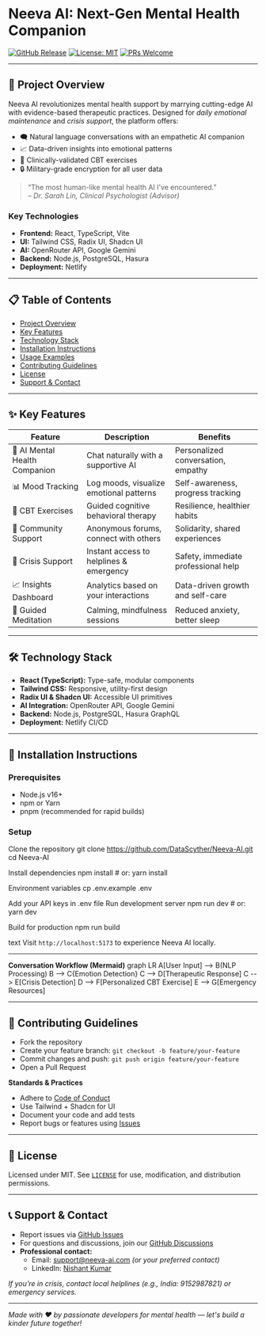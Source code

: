 
# Neeva AI: Next-Gen Mental Health Companion

[![GitHub Release](https://img.shields.io/github/v/release/DataScyther/Neeva-AI?color=4F46E5&style=for-the-badge)](https://github.com/DataScyther/Neeva-AI/releases)
[![License: MIT](https://img.shields.io/badge/License-MIT-4F46E5.svg?style=for-the-badge)](https://opensource.org/licenses/MIT)
[![PRs Welcome](https://img.shields.io/badge/PRs-Welcome-4F46E5.svg?style=for-the-badge)](http://makeapullrequest.com)

---

## 🌟 Project Overview

Neeva AI revolutionizes mental health support by marrying cutting-edge AI with evidence-based therapeutic practices. Designed for *daily emotional maintenance* and *crisis support*, the platform offers:

- 🗨️ Natural language conversations with an empathetic AI companion
- 📈 Data-driven insights into emotional patterns
- 🧠 Clinically-validated CBT exercises
- 🔒 Military-grade encryption for all user data

> “The most human-like mental health AI I’ve encountered.”  
> – *Dr. Sarah Lin, Clinical Psychologist (Advisor)*

### Key Technologies
- **Frontend:** React, TypeScript, Vite
- **UI:** Tailwind CSS, Radix UI, Shadcn UI
- **AI:** OpenRouter API, Google Gemini
- **Backend:** Node.js, PostgreSQL, Hasura
- **Deployment:** Netlify

---

## 📋 Table of Contents
- [Project Overview](#-project-overview)
- [Key Features](#-key-features)
- [Technology Stack](#-technology-stack)
- [Installation Instructions](#-installation-instructions)
- [Usage Examples](#-usage-examples)
- [Contributing Guidelines](#-contributing-guidelines)
- [License](#-license)
- [Support & Contact](#-support--contact)

---

## ✨ Key Features

| Feature                     | Description                                  | Benefits                                  |
|-----------------------------|----------------------------------------------|-------------------------------------------|
| 🤖 AI Mental Health Companion| Chat naturally with a supportive AI          | Personalized conversation, empathy        |
| 📊 Mood Tracking            | Log moods, visualize emotional patterns      | Self-awareness, progress tracking         |
| 🧠 CBT Exercises            | Guided cognitive behavioral therapy          | Resilience, healthier habits              |
| 👥 Community Support        | Anonymous forums, connect with others        | Solidarity, shared experiences            |
| 🚨 Crisis Support           | Instant access to helplines & emergency      | Safety, immediate professional help       |
| 📈 Insights Dashboard       | Analytics based on your interactions         | Data-driven growth and self-care          |
| 🧘 Guided Meditation        | Calming, mindfulness sessions                | Reduced anxiety, better sleep             |

---

## 🛠 Technology Stack

- **React (TypeScript):** Type-safe, modular components
- **Tailwind CSS:** Responsive, utility-first design
- **Radix UI & Shadcn UI:** Accessible UI primitives
- **AI Integration:** OpenRouter API, Google Gemini
- **Backend:** Node.js, PostgreSQL, Hasura GraphQL
- **Deployment:** Netlify CI/CD

---

## 🚀 Installation Instructions

### Prerequisites
- Node.js v16+
- npm or Yarn
- pnpm (recommended for rapid builds)

### Setup
Clone the repository
git clone https://github.com/DataScyther/Neeva-AI.git
cd Neeva-AI

Install dependencies
npm install # or: yarn install

Environment variables
cp .env.example .env

Add your API keys in .env file
Run development server
npm run dev # or: yarn dev

Build for production
npm run build

text
Visit `http://localhost:5173` to experience Neeva AI locally.

---

**Conversation Workflow (Mermaid)**
graph LR
A[User Input] --> B(NLP Processing)
B --> C{Emotion Detection}
C --> D[Therapeutic Response]
C --> E[Crisis Detection]
D --> F[Personalized CBT Exercise]
E --> G[Emergency Resources]

---

## 🤝 Contributing Guidelines

- Fork the repository
- Create your feature branch: `git checkout -b feature/your-feature`
- Commit changes and push: `git push origin feature/your-feature`
- Open a Pull Request

**Standards & Practices**
- Adhere to [Code of Conduct](CODE_OF_CONDUCT.md)
- Use Tailwind + Shadcn for UI
- Document your code and add tests
- Report bugs or features using [Issues](https://github.com/DataScyther/Neeva-AI/issues)

---

## 📄 License

Licensed under MIT. See [`LICENSE`](LICENSE) for use, modification, and distribution permissions.

---

## 📞 Support & Contact

- Report issues via [GitHub Issues](https://github.com/DataScyther/Neeva-AI/issues)
- For questions and discussions, join our [GitHub Discussions](https://github.com/DataScyther/Neeva-AI/discussions)
- **Professional contact:**  
  - Email: support@neeva-ai.com *(or your preferred contact)*
  - LinkedIn: [Nishant Kumar](https://www.linkedin.com/in/datascyther/)

*If you’re in crisis, contact local helplines (e.g., India: 9152987821) or emergency services.*

---

*Made with ❤️ by passionate developers for mental health — let's build a kinder future together!*
